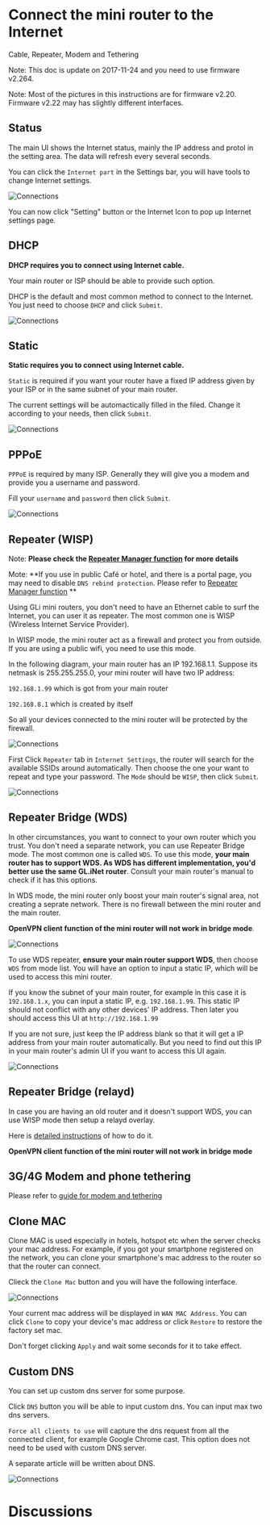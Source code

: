 # Connect the mini router to the Internet

Cable, Repeater, Modem and Tethering

Note: This doc is update on 2017-11-24 and you need to use firmware v2.264.

Note: Most of the pictures in this instructions are for firmware v2.20. Firmware v2.22 may has slightly different interfaces.

## Status

The main UI shows the Internet status, mainly the IP address and protol in the setting area. The data will refresh every several seconds.

You can click the `Internet part` in the Settings bar, you will have tools to change Internet settings.

![Connections](src/internet_status1.jpg)

You can now click "Setting" button or the Internet Icon to pop up Internet settings page.

## DHCP

**DHCP requires you to connect using Internet cable.**

Your main router or ISP should be able to provide such option.

DHCP is the default and most common method to connect to the Internet. You just need to choose `DHCP` and click `Submit`.

![Connections](src/dhcp1.png)

## Static

**Static requires you to connect using Internet cable.**

`Static` is required if you want your router have a fixed IP address given by your ISP or in the same subnet of your main router.

The current settings will be automactically filled in the filed. Change it according to your needs, then click `Submit`.

![Connections](src/static.png)

## PPPoE

`PPPoE` is required by many ISP. Generally they will give you a modem and provide you a username and password.

Fill your `username` and `password` then click `Submit`.

![Connections](src/pppoe.png)

## Repeater (WISP)



Note: **Please check the [Repeater Manager function](../mini/repeater_manager.md) for more details**

Mote: **If you use in public Café or hotel, and there is a portal page, you may need to disable `DNS rebind protection`. Please refer to  [Repeater Manager function](../mini/repeater_manager.md) ** 



Using GLi mini routers, you don't need to have an Ethernet cable to surf the Internet, you can user it as repeater. The most common one is WISP (Wireless Internet Service Provider).

In WISP mode, the mini router act as a firewall and protect you from outside. If you are using a public wifi, you need to use this mode.

In the following diagram, your main router has an IP 192.168.1.1. Suppose its netmask is 255.255.255.0, your mini router will have two IP address:

`192.168.1.99` which is got from your main router

`192.168.8.1` which is created by itself

So all your devices connected to the mini router will be protected by the firewall.

![Connections](src/wisp1.png)

First Click `Repeater` tab in `Internet Settings`, the router will search for the available SSIDs around automatically. Then choose the one your want to repeat and type your password. The `Mode` should be `WISP`, then click `Submit`.

![Connections](src/wisp.png)

## Repeater Bridge (WDS)

In other circumstances, you want to connect to your own router which you trust. You don't need a separate network, you can use Repeater Bridge mode. The most common one is called `WDS`. To use this mode, **your main router has to support WDS. As WDS has different implementation, you'd better use the same GL.iNet router**. Consult your main router's manual to check if it has this options.

In WDS mode, the mini router only boost your main router's signal area, not creating a seprate network. There is no firewall between the mini router and the main router.

**OpenVPN client function of the mini router will not work in bridge mode**.

![Connections](src/wds.png)

To use WDS repeater, **ensure your main router support WDS**, then choose `WDS` from mode list. You will have an option to input a static IP, which will be used to access this mini router.

If you know the subnet of your main router, for example in this case it is `192.168.1.x`, you can input a static IP, e.g. `192.168.1.99`. This static IP should not conflict with any other devices' IP address. Then later you should access this UI at `http://192.168.1.99`

If you are not sure, just keep the IP address blank so that it will get a IP address from your main router automatically. But you need to find out this IP in your main router's admin UI if you want to access this UI again.

![Connections](src/wds1.png)

## Repeater Bridge (relayd)

In case you are having an old router and it doesn't support WDS, you can use WISP mode then setup a relayd overlay.

Here is [detailed instructions](src/relayd.pdf) of how to do it.

**OpenVPN client function of the mini router will not work in bridge mode**

## 3G/4G Modem and phone tethering

Please refer to [guide for modem and tethering](3g4g)



## Clone MAC

Clone MAC is used especially in hotels, hotspot etc when the server checks your mac address. For example, if you got your smartphone registered on the network, you can clone your smartphone's mac address to the router so that the router can connect.

Clieck the `Clone Mac` button and you will have the following interface.

![Connections](src/macclone.jpg)

Your current mac address will be displayed in `WAN MAC Address`. You can click `Clone` to copy your device's mac address or click `Restore` to restore the factory set mac.

Don't forget clicking `Apply` and wait some seconds for it to take effect.

## Custom DNS

You can set up custom dns server for some purpose.

Click `DNS` button you will be able to input custom dns. You can input max two dns servers.

`Force all clients to use` will capture the dns request from all the connected client, for example Google Chrome cast. This option does not need to be used with custom DNS server.

A separate article will be written about DNS.

![Connections](src/dns.jpg)

# Discussions

